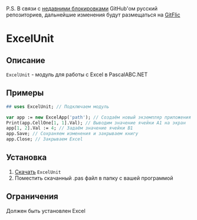 P.S. В связи с [недавними блокировками](https://habr.com/ru/news/t/661113/) GitHub'ом русский репозиториев, дальнейшие изменения будут размещаться на [GitFlic](https://habr.com/ru/news/t/661113/)

# ExcelUnit

## Описание

`ExcelUnit` - модуль для работы с Excel в PascalABC.NET

## Примеры

```pas
## uses ExcelUnit; // Подключаем модуль

var app := new ExcelApp('path'); // Создаём новый экземпляр приложения с нужной книгой
Print(app.CellOne[1, 1].Val); // Выводим значение ячейки А1 на экран
app[1, 2].Val := 4; // Задаём значение ячейки В1
app.Save; // Сохраняем изменения и закрываем книгу
app.Close; // Закрываем Excel
```

## Установка

1. [Скачать](https://github.com/samuraiGH/ExcelUnit/releases/download/v1.0/ExcelUnit.pas) `ExcelUnit`
2. Поместить скачанный .pas файл в папку с вашей программой

## Ограничения

Должен быть установлен Excel
